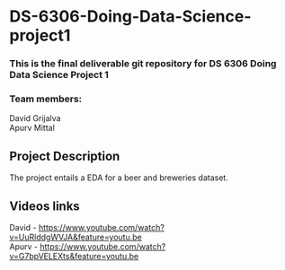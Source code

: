 # DS-6306-Doing-Data-Science-project1
### This is the final deliverable git repository for DS 6306 Doing Data Science Project 1
### Team members: 
David Grijalva  
Apurv Mittal

## Project Description	
The project entails a EDA for a beer and breweries dataset.  

## Videos links  
David - https://www.youtube.com/watch?v=UuRlddgWVJA&feature=youtu.be  
Apurv - https://www.youtube.com/watch?v=G7bpVELEXts&feature=youtu.be


 
